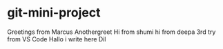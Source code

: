 # git-mini-project
Greetings from Marcus
Anothergreet
Hi from shumi
hi from deepa
3rd try from VS Code
Hallo i write here Dil
